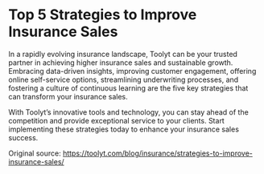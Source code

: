 # Top 5 Strategies to Improve Insurance Sales
In a rapidly evolving insurance landscape, Toolyt can be your trusted partner in achieving higher insurance sales and sustainable growth. Embracing data-driven insights, improving customer engagement, offering online self-service options, streamlining underwriting processes, and fostering a culture of continuous learning are the five key strategies that can transform your insurance sales.

With Toolyt’s innovative tools and technology, you can stay ahead of the competition and provide exceptional service to your clients. Start implementing these strategies today to enhance your insurance sales success.

Original source: https://toolyt.com/blog/insurance/strategies-to-improve-insurance-sales/
